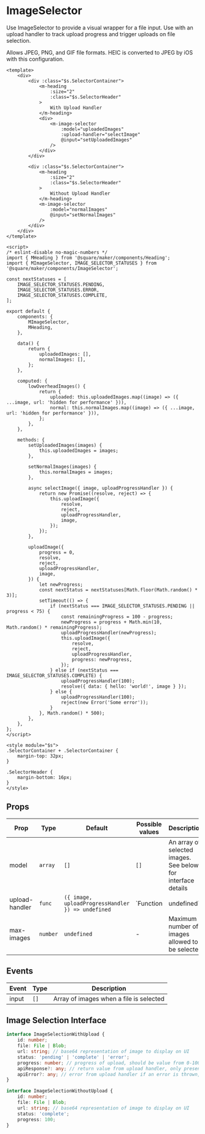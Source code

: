 # ImageSelector

Use ImageSelector to provide a visual wrapper for a file input. Use with an upload handler to track upload progress and trigger uploads on file selection.

Allows JPEG, PNG, and GIF file formats. HEIC is converted to JPEG by iOS with this configuration.

```vue
<template>
	<div>
		<div :class="$s.SelectorContainer">
			<m-heading
				:size="2"
				:class="$s.SelectorHeader"
			>
				With Upload Handler
			</m-heading>
			<div>
				<m-image-selector
					:model="uploadedImages"
					:upload-handler="selectImage"
					@input="setUploadedImages"
				/>
			</div>
		</div>

		<div :class="$s.SelectorContainer">
			<m-heading
				:size="2"
				:class="$s.SelectorHeader"
			>
				Without Upload Handler
			</m-heading>
			<m-image-selector
				:model="normalImages"
				@input="setNormalImages"
			/>
		</div>
	</div>
</template>

<script>
/* eslint-disable no-magic-numbers */
import { MHeading } from '@square/maker/components/Heading';
import { MImageSelector, IMAGE_SELECTOR_STATUSES } from '@square/maker/components/ImageSelector';

const nextStatuses = [
	IMAGE_SELECTOR_STATUSES.PENDING,
	IMAGE_SELECTOR_STATUSES.ERROR,
	IMAGE_SELECTOR_STATUSES.COMPLETE,
];

export default {
	components: {
		MImageSelector,
		MHeading,
	},

	data() {
		return {
			uploadedImages: [],
			normalImages: [],
		};
	},

	computed: {
		lowOverheadImages() {
			return {
				uploaded: this.uploadedImages.map((image) => ({ ...image, url: 'hidden for performance' })),
				normal: this.normalImages.map((image) => ({ ...image, url: 'hidden for performance' })),
			};
		},
	},

	methods: {
		setUploadedImages(images) {
			this.uploadedImages = images;
		},

		setNormalImages(images) {
			this.normalImages = images;
		},

		async selectImage({ image, uploadProgressHandler }) {
			return new Promise((resolve, reject) => {
				this.uploadImage({
					resolve,
					reject,
					uploadProgressHandler,
					image,
				});
			});
		},

		uploadImage({
			progress = 0,
			resolve,
			reject,
			uploadProgressHandler,
			image,
		}) {
			let newProgress;
			const nextStatus = nextStatuses[Math.floor(Math.random() * 3)];
			setTimeout(() => {
				if (nextStatus === IMAGE_SELECTOR_STATUSES.PENDING || progress < 75) {
					const remainingProgress = 100 - progress;
					newProgress = progress + Math.min(10, Math.random() * remainingProgress);
					uploadProgressHandler(newProgress);
					this.uploadImage({
						resolve,
						reject,
						uploadProgressHandler,
						progress: newProgress,
					});
				} else if (nextStatus === IMAGE_SELECTOR_STATUSES.COMPLETE) {
					uploadProgressHandler(100);
					resolve({ data: { hello: 'world!', image } });
				} else {
					uploadProgressHandler(100);
					reject(new Error('Some error'));
				}
			}, Math.random() * 500);
		},
	},
};
</script>

<style module="$s">
.SelectorContainer + .SelectorContainer {
	margin-top: 32px;
}

.SelectorHeader {
	margin-bottom: 16px;
}
</style>

```

<!-- api-tables:start -->
## Props

| Prop           | Type     | Default                                                                    | Possible values        | Description                                                                                                   |
| -------------- | -------- | -------------------------------------------------------------------------- | ---------------------- | ------------------------------------------------------------------------------------------------------------- |
| model          | `array`  | `[]`                                                                       | `[]`                   | An array of selected images. See below for interface details                                                  |
| upload-handler | `func`   | `({ image, uploadProgressHandler }) => undefined` | `Function | undefined` | Function to trigger an upload on file selection, should be async. Argument is object with image file and a function to update progress |
| max-images     | `number` | `undefined`                                                                | -                      | Maximum number of images allowed to be selected                                                               |


## Events

| Event | Type | Description                             |
| ----- | ---- | --------------------------------------- |
| input | `[]` | Array of images when a file is selected |

## Image Selection Interface
```typescript
interface ImageSelectionWithUpload {
	id: number;
	file: File | Blob;
	url: string; // base64 representation of image to display on UI
	status: 'pending' | 'complete' | 'error';
	progress: number; // progress of upload, should be value from 0-100
	apiResponse?: any; // return value from upload handler, only present when status is 'complete'
	apiError?: any; // error from upload handler if an error is thrown, only present when status is 'error'
}

interface ImageSelectionWithoutUpload {
	id: number;
	file: File | Blob;
	url: string; // base64 representation of image to display on UI
	status: 'complete';
	progress: 100;
}
```
<!-- api-tables:end -->
